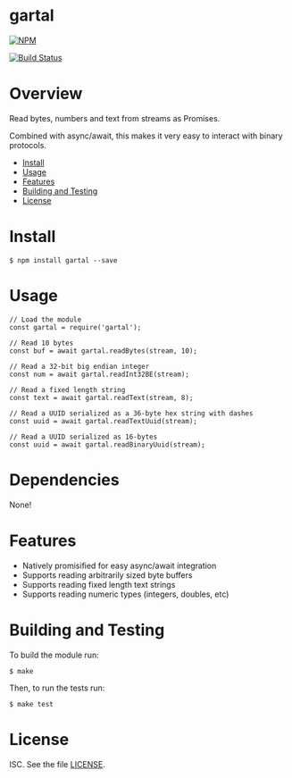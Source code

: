 # gartal

[![NPM](https://nodei.co/npm/gartal.png?downloads=true&downloadRank=true&stars=true)](https://nodei.co/npm/gartal/)

[![Build Status](https://travis-ci.org/sehrope/node-gartal.svg?branch=master)](https://travis-ci.org/sehrope/node-gartal)

# Overview
Read bytes, numbers and text from streams as Promises.

Combined with async/await, this makes it very easy to interact with binary protocols.

* [Install](#install)
* [Usage](#usage)
* [Features](#features)
* [Building and Testing](#building-and-testing)
* [License](#license)

# Install

    $ npm install gartal --save

# Usage

    // Load the module
    const gartal = require('gartal');

    // Read 10 bytes
    const buf = await gartal.readBytes(stream, 10);

    // Read a 32-bit big endian integer
    const num = await gartal.readInt32BE(stream);

    // Read a fixed length string
    const text = await gartal.readText(stream, 8);

    // Read a UUID serialized as a 36-byte hex string with dashes
    const uuid = await gartal.readTextUuid(stream);

    // Read a UUID serialized as 16-bytes
    const uuid = await gartal.readBinaryUuid(stream);

# Dependencies

None!

# Features
* Natively promisified for easy async/await integration
* Supports reading arbitrarily sized byte buffers
* Supports reading fixed length text strings
* Supports reading numeric types (integers, doubles, etc)

# Building and Testing
To build the module run:

    $ make

Then, to run the tests run:

    $ make test

# License
ISC. See the file [LICENSE](LICENSE).
